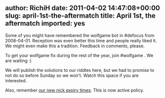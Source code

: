 author: RichiH
date: 2011-04-02 14:47:08+00:00
slug: april-1st-the-aftermatch
title: April 1st, the aftermatch
imported: yes
---
Some of you might have remembered the wolfgame bot in #defocus from 2008-04-01. Reception was even better this time and people really liked it. We might even make this a tradition. Feedback in comments, please.

To get your wolfgame fix during the rest of the year, join #wolfgame . We are waiting :)

We will publish the solutions to our riddles here, but we had to promise to not do so before Sunday so we won't. Watch this space if you are interested.

Also, remember [our new nick expiry times](http://blog.freenode.net/2011/03/change-in-nick-expiry-times/). This is now active policy.

